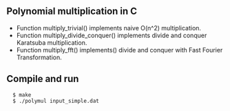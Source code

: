 ## Polynomial multiplication in C
- Function multiply_trivial() implements naive O(n^2) multiplication.
- Function multiply_divide_conquer() implements divide and conquer Karatsuba multiplication.
- Function multiply_fft() implements() divide and conquer with Fast Fourier Transformation.

## Compile and run

```
  $ make
  $ ./polymul input_simple.dat
```
